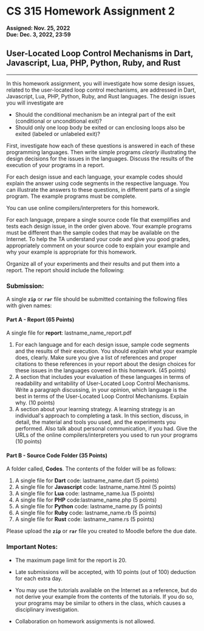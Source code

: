 # CS 315 Homework Assignment 2

**Assigned: Nov. 25, 2022  
Due: Dec. 3, 2022, 23:59**

## User-Located Loop Control Mechanisms in Dart, Javascript, Lua, PHP, Python, Ruby, and Rust

---

In this homework assignment, you will investigate how some design issues, related to the user-located loop control mechanisms, are addressed in Dart, Javascript, Lua, PHP, Python, Ruby, and Rust languages. The design issues you will investigate are

*   Should the conditional mechanism be an integral part of the exit (conditional or unconditional exit)?
*   Should only one loop body be exited or can enclosing loops also be exited (labeled or unlabeled exit)?

First, investigate how each of these questions is answered in each of these programming languages. Then write simple programs _clearly_ illustrating the design decisions for the issues in the languages. Discuss the results of the execution of your programs in a report.

For each design issue and each language, your example codes should explain the answer using code segments in the respective language. You can illustrate the answers to these questions, in different parts of a single program. The example programs must be complete.

You can use online compilers/interpreters for this homework.

For each language, prepare a single source code file that exemplifies and tests each design issue, in the order given above. Your example programs must be different than the sample codes that may be available on the Internet. To help the TA understand your code and give you good grades, appropriately comment on your source code to explain your example and why your example is appropriate for this homework.

Organize all of your experiments and their results and put them into a report. The report should include the following:

### Submission:

A single **`zip`** or **`rar`** file should be submitted containing the following files with given names:

#### Part A - Report (65 Points)

A single file for **report**: lastname\_name\_report.pdf

1.  For each language and for each design issue, sample code segments and the results of their execution. You should explain what your example does, clearly. Make sure you give a list of references and proper citations to these references in your report about the design choices for these issues in the languages covered in this homework. (45 points)
2.  A section that includes your evaluation of these languages in terms of readability and writability of User-Located Loop Control Mechanisms. Write a paragraph discussing, in your opinion, which language is the best in terms of the User-Located Loop Control Mechanisms. Explain why. (10 points)
3.  A section about your learning strategy. A learning strategy is an individual's approach to completing a task. In this section, discuss, in detail, the material and tools you used, and the experiments you performed. Also talk about personal communication, if you had. Give the URLs of the online compilers/interpreters you used to run your programs (10 points)

#### Part B - Source Code Folder (35 Points)

A folder called, **Codes**. The contents of the folder will be as follows:

1.  A single file for **Dart** code: lastname\_name.dart (5 points)
2.  A single file for **Javascript** code: lastname\_name.html (5 points)
3.  A single file for **Lua** code: lastname\_name.lua (5 points)
4.  A single file for **PHP** code:lastname\_name.php (5 points)
5.  A single file for **Python** code: lastname\_name.py (5 points)
6.  A single file for **Ruby** code: lastname\_name.rb (5 points)
7.  A single file for **Rust** code: lastname\_name.rs (5 points)

Please upload the **`zip`** or **`rar`** file you created to Moodle before the due date.

### Important Notes:

*   The maximum page limit for the report is 20.

*   Late submissions will be accepted, with 10 points (out of 100) deduction for each extra day.

*   You may use the tutorials available on the Internet as a reference, but do not derive your example from the contents of the tutorials. If you do so, your programs may be similar to others in the class, which causes a disciplinary investigation.

*   Collaboration on homework assignments is not allowed.